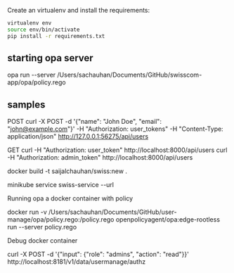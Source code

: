 Create an virtualenv and install the requirements:

```bash
virtualenv env
source env/bin/activate
pip install -r requirements.txt
```


## starting opa server

opa run --server /Users/sachauhan/Documents/GitHub/swisscom-app/opa/policy.rego


## samples
POST
curl -X POST -d '{"name": "John Doe", "email": "john@example.com"}' -H "Authorization: user_tokens" -H "Content-Type: application/json"  http://127.0.0.1:56275/api/users

GET
curl -H "Authorization: user_token" http://localhost:8000/api/users
curl -H "Authorization: admin_token" http://localhost:8000/api/users



docker build -t saijalchauhan/swiss:new .   


 minikube service swiss-service --url



Running opa a docker container with policy

  docker run -v /Users/sachauhan/Documents/GitHub/user-manage/opa/policy.rego:/policy.rego openpolicyagent/opa:edge-rootless run --server policy.rego

  Debug docker container

   curl -X POST -d '{"input": {"role": "admins", "action": "read"}}' http://localhost:8181/v1/data/usermanage/authz

   